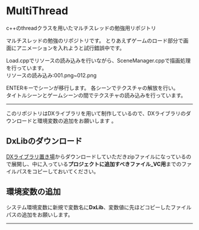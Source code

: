 # MultiThread
c++のthreadクラスを用いたマルチスレッドの勉強用リポジトリ

マルチスレッドの勉強のリポジトリです。
とりあえずゲームのロード部分で画面にアニメーションを入れようと試行錯誤中です。

Load.cppでリソースの読み込みを行いながら、SceneManager.cppで描画処理を行っています。  
リソースの読み込み:001.png~012.png

ENTERキーでシーンが移行します。
各シーンでテクスチャの解放を行い。  
タイトルシーンとゲームシーンの間でテクスチャの読み込みを行っています。  

---

このリポジトリはDXライブラリを用いて制作しているので、DXライブラリのダウンロードと環境変数の追加をお願いします 。

## DxLibのダウンロード
[DXライブラリ置き場](https://dxlib.xsrv.jp/dxdload.html)からダウンロードしていただきzipファイルになっているので展開し、中に入っている**プロジェクトに追加すべきファイル_VC用**までのファイルパスをコピーしておいてください。
## 環境変数の追加
システム環境変数に新規で変数名に**DxLib**、変数値に先ほどコピーしたファイルパスの追加をお願いします。

---